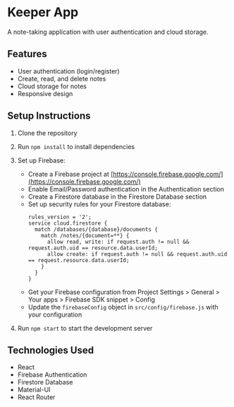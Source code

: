 # Keeper App

A note-taking application with user authentication and cloud storage.

## Features

- User authentication (login/register)
- Create, read, and delete notes
- Cloud storage for notes
- Responsive design

## Setup Instructions

1. Clone the repository
2. Run `npm install` to install dependencies
3. Set up Firebase:

   - Create a Firebase project at [https://console.firebase.google.com/](https://console.firebase.google.com/)
   - Enable Email/Password authentication in the Authentication section
   - Create a Firestore database in the Firestore Database section
   - Set up security rules for your Firestore database:
     ```
     rules_version = '2';
     service cloud.firestore {
       match /databases/{database}/documents {
         match /notes/{document=**} {
           allow read, write: if request.auth != null && request.auth.uid == resource.data.userId;
           allow create: if request.auth != null && request.auth.uid == request.resource.data.userId;
         }
       }
     }
     ```
   - Get your Firebase configuration from Project Settings > General > Your apps > Firebase SDK snippet > Config
   - Update the `firebaseConfig` object in `src/config/firebase.js` with your configuration

4. Run `npm start` to start the development server

## Technologies Used

- React
- Firebase Authentication
- Firestore Database
- Material-UI
- React Router
